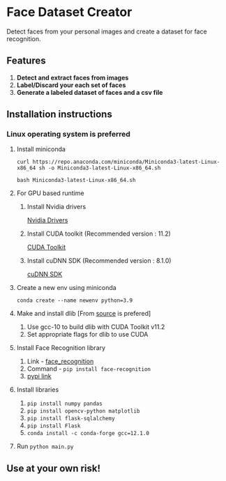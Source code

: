 # Face Dataset Creator

Detect faces from your personal images and create a dataset for face recognition.

## Features

1. **Detect and extract faces from images**
2. **Label/Discard your each set of faces**
3. **Generate a labeled dataset of faces and a csv file**

## Installation instructions
### Linux operating system is preferred

1. Install miniconda

    `curl https://repo.anaconda.com/miniconda/Miniconda3-latest-Linux-x86_64 sh -o Miniconda3-latest-Linux-x86_64.sh`

    `bash Miniconda3-latest-Linux-x86_64.sh`
    
2. For GPU based runtime

    1. Install Nvidia drivers

        [Nvidia Drivers](https://www.nvidia.com/drivers)
    2. Install CUDA toolkit (Recommended version : 11.2)

        [CUDA Toolkit](https://developer.nvidia.com/cuda-toolkit-archive)
    3. Install cuDNN SDK (Recommended version : 8.1.0)
    
        [cuDNN SDK](https://developer.nvidia.com/cudnn)

3. Create a new env using miniconda

    `conda create --name newenv python=3.9`

4. Make and install dlib [From [source](https://github.com/davisking/dlib) is prefered]
    1. Use gcc-10 to build dlib with CUDA Toolkit v11.2
    2. Set appropriate flags for dlib to use CUDA

5. Install Face Recognition library
    1. Link - [face_recognition](https://github.com/ageitgey/face_recognition)
    2. Command - `pip install face-recognition`
    3. [pypi link](https://pypi.org/project/face-recognition/)

6. Install libraries
    1. `pip install numpy pandas`
    2. `pip install opencv-python matplotlib`
    3. `pip install flask-sqlalchemy`
    4. `pip install Flask`
    5. `conda install -c conda-forge gcc=12.1.0`

7. Run 
    `python main.py`

## Use at your own risk!